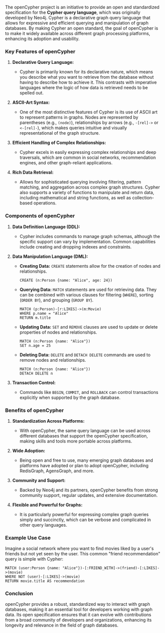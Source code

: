 The openCypher project is an initiative to provide an open and standardized specification for the **Cypher query language**, which was originally developed by Neo4j. Cypher is a declarative graph query language that allows for expressive and efficient querying and manipulation of graph databases. By making Cypher an open standard, the goal of openCypher is to make it widely available across different graph processing platforms, enhancing its adoption and usability.

### Key Features of openCypher

1. **Declarative Query Language:**
   - Cypher is primarily known for its declarative nature, which means you describe what you want to retrieve from the database without having to describe how to achieve it. This contrasts with imperative languages where the logic of how data is retrieved needs to be spelled out.

2. **ASCII-Art Syntax:**
   - One of the most distinctive features of Cypher is its use of ASCII art to represent patterns in graphs. Nodes are represented by parentheses (e.g., `(node)`), relationships by arrows (e.g., `-[rel]->` or `<-[rel]-`), which makes queries intuitive and visually representational of the graph structure.

3. **Efficient Handling of Complex Relationships:**
   - Cypher excels in easily expressing complex relationships and deep traversals, which are common in social networks, recommendation engines, and other graph-reliant applications.

4. **Rich Data Retrieval:**
   - Allows for sophisticated querying involving filtering, pattern matching, and aggregation across complex graph structures. Cypher also supports a variety of functions to manipulate and return data, including mathematical and string functions, as well as collection-based operations.

### Components of openCypher

1. **Data Definition Language (DDL):**
   - Cypher includes commands to manage graph schemas, although the specific support can vary by implementation. Common capabilities include creating and dropping indexes and constraints.

2. **Data Manipulation Language (DML):**
   - **Creating Data:** `CREATE` statements allow for the creation of nodes and relationships.
     ```cypher
     CREATE (n:Person {name: "Alice", age: 24})
     ```
   - **Querying Data:** `MATCH` statements are used for retrieving data. They can be combined with various clauses for filtering (`WHERE`), sorting (`ORDER BY`), and grouping (`GROUP BY`).
     ```cypher
     MATCH (p:Person)-[r:LIKES]->(m:Movie)
     WHERE p.name = "Alice"
     RETURN m.title
     ```
   - **Updating Data:** `SET` and `REMOVE` clauses are used to update or delete properties of nodes and relationships.
     ```cypher
     MATCH (n:Person {name: "Alice"})
     SET n.age = 25
     ```
   - **Deleting Data:** `DELETE` and `DETACH DELETE` commands are used to remove nodes and relationships.
     ```cypher
     MATCH (n:Person {name: "Alice"})
     DETACH DELETE n
     ```

3. **Transaction Control:**
   - Commands like `BEGIN`, `COMMIT`, and `ROLLBACK` can control transactions explicitly when supported by the graph database.

### Benefits of openCypher

1. **Standardization Across Platforms:**
   - With openCypher, the same query language can be used across different databases that support the openCypher specification, making skills and tools more portable across platforms.

2. **Wide Adoption:**
   - Being open and free to use, many emerging graph databases and platforms have adopted or plan to adopt openCypher, including RedisGraph, AgensGraph, and more.

3. **Community and Support:**
   - Backed by Neo4j and its partners, openCypher benefits from strong community support, regular updates, and extensive documentation.

4. **Flexible and Powerful for Graphs:**
   - It is particularly powerful for expressing complex graph queries simply and succinctly, which can be verbose and complicated in other query languages.

### Example Use Case

Imagine a social network where you want to find movies liked by a user's friends but not yet seen by the user. This common "friend recommendation" query is simple with Cypher:

```cypher
MATCH (user:Person {name: "Alice"})-[:FRIEND_WITH]->(friend)-[:LIKES]->(movie)
WHERE NOT (user)-[:LIKES]->(movie)
RETURN movie.title AS recommendation
```

### Conclusion

openCypher provides a robust, standardized way to interact with graph databases, making it an essential tool for developers working with graph data. Its open specification ensures that it can evolve with contributions from a broad community of developers and organizations, enhancing its longevity and relevance in the field of graph databases.